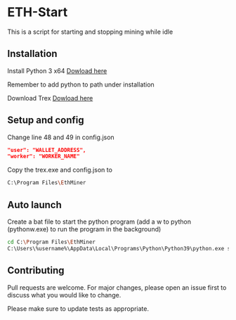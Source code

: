 # ETH-Start

This is a script for starting and stopping mining while idle

## Installation

Install Python 3 x64 [Dowload here](https://www.python.org/downloads/)

Remember to add python to path under installation

Download Trex [Dowload here](https://github.com/trexminer/T-Rex/releases)

## Setup and config
Change line 48 and 49 in config.json
           
```json
"user": "WALLET_ADDRESS",
"worker": "WORKER_NAME"
```

Copy the trex.exe and config.json to 
```bash
C:\Program Files\EthMiner
```
## Auto launch
Create a bat file to start the python program (add a w to python (pythonw.exe) to run the program in the background)

```bash
cd C:\Program Files\EthMiner
C:\Users\%username%\AppData\Local\Programs\Python\Python39\python.exe start_eth.py 
```


## Contributing
Pull requests are welcome. For major changes, please open an issue first to discuss what you would like to change.

Please make sure to update tests as appropriate.